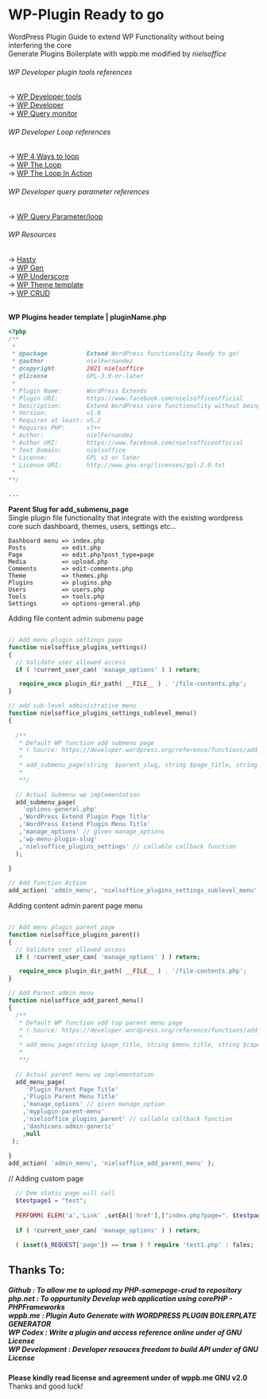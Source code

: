 # WP-Plugin Ready to go
WordPress Plugin Guide to extend WP Functionality without being interfering the core <br />
Generate Plugins Boilerplate with wppb.me modified by <i>nielsoffice</i> 

<h6>WP Developer plugin tools references</h6>
→ <a href="https://wordpress.org/plugins/wp-developer-tools/"> WP Developer tools </a> <br/>
→ <a href="https://wordpress.org/plugins/developer/"> WP Developer </a> <br />
→ <a href="https://wordpress.org/plugins/query-monitor/"> WP Query monitor </a><br/>

<h6>WP Developer Loop references </h6>
→ <a href="https://digwp.com/2011/05/loops/"> WP 4 Ways to loop </a><br/>
→ <a href="https://codex.wordpress.org/The_loop"> WP The Loop </a><br/>
→ <a href="https://codex.wordpress.org/Special:Search/The_loop_In_Action"> WP The Loop In Action </a><br/>

<h6>WP Developer query parameter references </h6>
→ <a href="https://developer.wordpress.org/reference/classes/wp_query/"> WP Query Parameter/loop </a><br/>

<h6>WP Resources </h6>
→ <a href="https://www.wp-hasty.com/"> Hasty </a><br/>
→ <a href="https://generatewp.com/"> WP Gen </a><br/>
→ <a href="https://underscores.me/"> WP Underscore </a><br/>
→ <a href="https://www.wpthemegenerator.com/generator"> WP Theme template </a><br/>
→ <a href="http://projects.tareq.co/wp-generator/"> WP CRUD </a><br/>

<br/>

__WP Plugins header template | pluginName.php__
```PHP
<?php 
/**
 *
 * @package           Extend WordPress functionality Ready to go!
 * @author            nielFernandez
 * @copyright         2021 nielsoffice
 * @license           GPL-3.0-or-later
 *
 * Plugin Name:       WordPress Extends
 * Plugin URI:        https://www.facebook.com/nielsofficeofficial
 * Description:       Extend WordPress core functionality without being interfer the core files such as Dashboard, Widget, Users, Settings etc...
 * Version:           v1.0
 * Requires at least: v5.2
 * Requires PHP:      v7++
 * Author:            nielFernandez
 * Author URI:        https://www.facebook.com/nielsofficeofficial
 * Text Domain:       nielsoffice
 * License:           GPL v3 or later
 * License URI:       http://www.gnu.org/licenses/gpl-2.0.txt
 *
**/

...

```

__Parent Slug for add_submenu_page__ <br />
Single plugin file functionality that integrate with the existing wordpress core such dashboard, themes, users, settings etc...
```
Dashboard menu => index.php 
Posts          => edit.php  
Page           => edit.php?post_type=page 
Media          => upload.php 
Comments       => edit-comments.php 
Theme          => themes.php  
Plugins        => plugins.php 
Users          => users.php   
Tools          => tools.php   
Settings       => options-general.php 
```
Adding file content admin submenu page

```PHP

// Add menu plugin settings page
function nielsoffice_plugins_settings() 
{
  // Validate user allowed access
  if ( !current_user_can( 'manage_options' ) ) return;

   require_once plugin_dir_path( __FILE__ ) . '/file-contents.php';
}

// add sub-level administrative menu
function nielsoffice_plugins_settings_sublevel_menu() 
{
	
  /** 
   * Default WP function add submenu page 
   * ( Source: https://developer.wordpress.org/reference/functions/add_submenu_page/ )
   * 
   * add_submenu_page(string  $parent_slug, string $page_title, string $menu_title, string $capability, string $menu_slug, callable $function = '');
   * 
   **/
  
  // Actual Submenu wp implementation 
  add_submenu_page(
    'options-general.php'
   ,'WordPress Extend Plugin Page Title'
   ,'WordPress Extend Plugin Menu Title'
   ,'manage_options' // given manage_options
   ,'wp-menu-plugin-slug'
   ,'nielsoffice_plugins_settings' // callable callback function
  );
	
}

// Add function Action 
add_action( 'admin_menu', 'nielsoffice_plugins_settings_sublevel_menu' );

```

Adding content admin parent page menu <br />
```PHP

// Add menu plugin parent page
function nielsoffice_plugins_parent() 
{
  // Validate user allowed access
  if ( !current_user_can( 'manage_options' ) ) return;

   require_once plugin_dir_path( __FILE__ ) . '/file-contents.php';
}

// Add Parent admin menu
function nielsoffice_add_parent_menu() 
{
  /** 
   * Default WP function add top parent menu page 
   * ( Source: https://developer.wordpress.org/reference/functions/add_menu_page/ )
   * 
   * add_menu_page(string $page_title, string $menu_title, string $capability, string $menu_slug, callable $function = '', string $icon_url = '', int $position = null )
   * 
   **/
  
  // Actual parent menu wp implementation
  add_menu_page(
     'Plugin Parent Page Title'
    ,'Plugin Parent Menu Title'
    ,'manage_options' // given manage_option
    ,'myplugin-parent-menu'
    ,'nielsoffice_plugins_parent' // callable callback function
    ,'dashicons-admin-generic'
    ,null
 );
	
}
add_action( 'admin_menu', 'nielsoffice_add_parent_menu' );

```
// Adding custom page
```PHP
  // Dem static page will call
  $testpage1 = "test";
  
  PERFORM( ELEM('a','Link' ,setEA(['href'],["index.php?page=". $testpage1 .""])) );
  
  if ( !current_user_can( 'manage_options' ) ) return;
   
  ( isset($_REQUEST['page']) == true ) ? require 'test1.php' : fales;

```

<h2>Thanks To:</h2>
<h5>
Github : To allow me to upload my PHP-samepage-crud to repository<br /> 
php.net : To oppurtunity Develop web application using corePHP - PHPFrameworks<br />
wppb.me : Plugin Auto Generate with <i>WORDPRESS PLUGIN BOILERPLATE GENERATOR</i><br />	
WP Codex : Write a plugin and access reference online under of GNU License <br />
WP Development : Developer resouces freedom to build API under of GNU License <br />	
</h5>

__Please kindly read license and agreement under of wppb.me GNU v2.0__
<br /> Thanks and good luck! 
